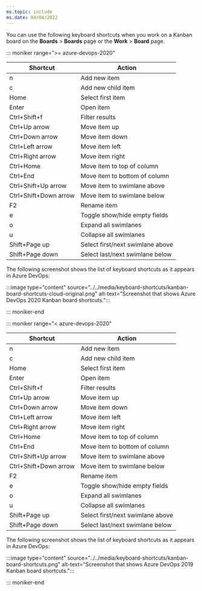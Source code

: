 ```yaml
---
ms.topic: include
ms.date: 04/04/2022
---
```


<a id="kanban-board-shortcuts"></a>

You can use the following keyboard shortcuts when you work on a Kanban board on the **Boards** > **Boards** page or the **Work** > **Board** page.  

::: moniker range=">= azure-devops-2020"

|Shortcut|Action|
|---|---|
|n|Add new item|
|c|Add new child item|
|Home|Select first item|
|Enter|Open item|
|Ctrl+Shift+f|Filter results|
|Ctrl+Up arrow|Move item up|
|Ctrl+Down arrow|Move item down|
|Ctrl+Left arrow|Move item left|
|Ctrl+Right arrow|Move item right|
|Ctrl+Home|Move item to top of column|
|Ctrl+End|Move item to bottom of column|
|Ctrl+Shift+Up arrow|Move item to swimlane above|
|Ctrl+Shift+Down arrow|Move item to swimlane below|
|F2|Rename item|
|e|Toggle show/hide empty fields|
|o|Expand all swimlanes|
|u|Collapse all swimlanes|
|Shift+Page up|Select first/next swimlane above|
|Shift+Page down|Select last/next swimlane below|

The following screenshot shows the list of keyboard shortcuts as it appears in Azure DevOps:

:::image type="content" source="../../media/keyboard-shortcuts/kanban-board-shortcuts-cloud-original.png" alt-text="Screenshot that shows Azure DevOps 2020 Kanban board shortcuts.":::

::: moniker-end

::: moniker range="< azure-devops-2020"

|Shortcut|Action|
|---|---|
|n|Add new item|
|c|Add new child item|
|Home|Select first item|
|Enter|Open item|
|Ctrl+Shift+f|Filter results|
|Ctrl+Up arrow|Move item up|
|Ctrl+Down arrow|Move item down|
|Ctrl+Left arrow|Move item left|
|Ctrl+Right arrow|Move item right|
|Ctrl+Home|Move item to top of column|
|Ctrl+End|Move item to bottom of column|
|Ctrl+Shift+Up arrow|Move item to swimlane above|
|Ctrl+Shift+Down arrow|Move item to swimlane below|
|F2|Rename item|
|e|Toggle show/hide empty fields|
|o|Expand all swimlanes|
|u|Collapse all swimlanes|
|Shift+Page up|Select first/next swimlane above|
|Shift+Page down|Select last/next swimlane below|

The following screenshot shows the list of keyboard shortcuts as it appears in Azure DevOps:

:::image type="content" source="../../media/keyboard-shortcuts/kanban-board-shortcuts.png" alt-text="Screenshot that shows Azure DevOps 2019 Kanban board shortcuts.":::

::: moniker-end
